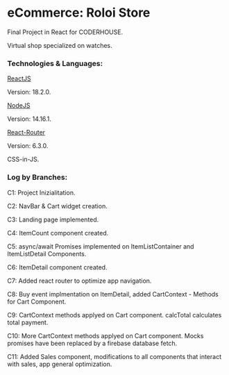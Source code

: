 <h1>eCommerce: Roloi Store</h1>
<p>Final Project in React for CODERHOUSE.</p>
<p>Virtual shop specialized on watches.</p>
<h3>Technologies & Languages:</h3>
<a href='https://es.reactjs.org/'>ReactJS</a>
<p>Version: 18.2.0.</p>
<a href='https://nodejs.org/es/'>NodeJS</a>
<p>Version: 14.16.1.</p>
<a href='https://v5.reactrouter.com/web/guides/quick-start'>React-Router</a>
<p>Version: 6.3.0.</p>
<p>CSS-in-JS.</p>
<h3>Log by Branches:</h3>
<p>C1: Project Inizialitation.</p>
<p>C2: NavBar & Cart widget creation.</p>
<p>C3: Landing page implemented.</p>
<p>C4: ItemCount component created.</p>
<p>C5: async/await Promises implemented on ItemListContainer and ItemListDetail Components.</p>
<p>C6: ItemDetail component created.</p>
<p>C7: Added react router to optimize app navigation.</p>
<p>C8: Buy event implmentation on ItemDetail, added CartContext - Methods for Cart Component.</p>
<p>C9: CartContext methods applyed on Cart component. calcTotal calculates total payment.</p>
<p>C10: More CartContext methods applyed on Cart component. Mocks promises have been replaced by a firebase database fetch.</p>
<p>C11: Added Sales component, modifications to all components that interact with sales, app general optimization.</p>

